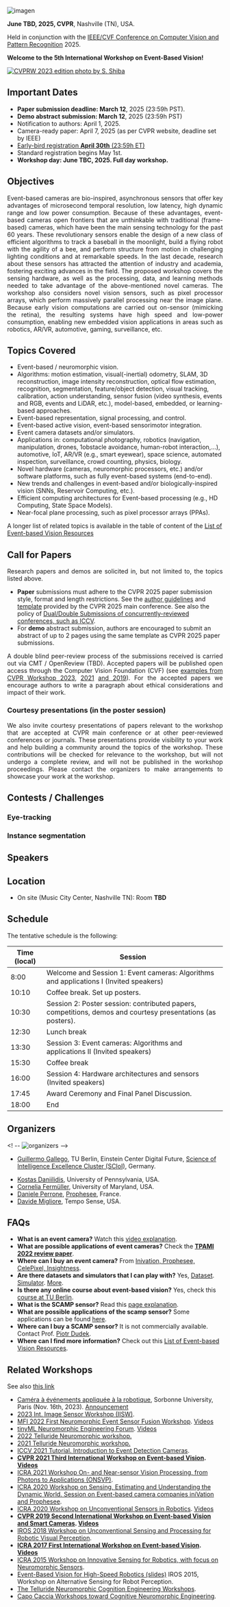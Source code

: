 ![imagen](images/CVPR2025_EVIS.png)

**June TBD, 2025, CVPR**, Nashville (TN), USA.
<!-- Starts at **10 am [Eastern Time](https://time.is/ET)**;  4 pm [Europe Time](https://time.is/CET). -->  
Held in conjunction with the [IEEE/CVF Conference on Computer Vision and Pattern Recognition](https://cvpr.thecvf.com/) 2025.

<b>Welcome to the 5th International Workshop on Event-Based Vision!</b>  

[![CVPRW 2023 edition photo by S. Shiba](/images/CVPRW2023_EventVision_group_picture.jpg)](https://photos.app.goo.gl/z5gMLG2AF6U5qHcY7)
<!-- Many thanks to all who contributed and made this workshop possible! --> 

## Important Dates

- **Paper submission deadline: March 12**, 2025 (23:59h PST).  <!-- [Submission website (CMT)](https://cmt3.research.microsoft.com/EVENTVISION2025) -->
- **Demo abstract submission: March 12**, 2025 (23:59h PST)
- Notification to authors: April 1, 2025.
- Camera-ready paper: April 7, 2025 (as per CVPR website, deadline set by IEEE)
- [Early-bird registration **April 30th** (23:59h ET)](https://cvpr.thecvf.com/Conferences/2025/Pricing2)
- Standard registration begins May 1st.
- <b>Workshop day: **June TBC, 2025**. Full day workshop.</b>

<!--
## <span style="color:tomato;">[Photo Album of the Workshop](https://photos.app.goo.gl/z5gMLG2AF6U5qHcY7)</span>

## <span style="color:tomato;">[Videos! YouTube Playlist](https://www.youtube.com/playlist?list=PLeXWz-g2If96iotpzgBNNTr9VA6hG-LLK)</span>
-->

## Objectives

<div style="text-align: justify">
Event-based cameras are bio-inspired, asynchronous sensors that offer key advantages of microsecond temporal resolution, low latency, high dynamic range and low power consumption. Because of these advantages, event-based cameras open frontiers that are unthinkable with traditional (frame-based) cameras, which have been the main sensing technology for the past 60 years. These revolutionary sensors enable the design of a new class of efficient algorithms to track a baseball in the moonlight, build a flying robot with the agility of a bee, and perform
structure from motion in challenging lighting conditions and at remarkable speeds. In the last decade, research about these sensors has attracted the attention of industry and academia, fostering exciting advances in the field. The proposed workshop covers the sensing hardware, as well as the processing, data, and learning methods needed to take advantage of the above-mentioned novel cameras. The workshop also considers novel vision sensors, such as
pixel processor arrays, which perform massively parallel processing near the image plane. Because early vision computations are carried out on-sensor (mimicking the retina), the resulting systems have high speed and low-power consumption, enabling new embedded vision applications in areas such as robotics, AR/VR, automotive, gaming, surveillance, etc.
</div>

## Topics Covered

- Event-based / neuromorphic vision.
- Algorithms: motion estimation, visual(-inertial) odometry, SLAM, 3D reconstruction, image
intensity reconstruction, optical flow estimation, recognition, segmentation, feature/object
detection, visual tracking, calibration, action understanding, sensor fusion (video synthesis,
events and RGB, events and LiDAR, etc.), model-based, embedded, or learning-based
approaches.
- Event-based representation, signal processing, and control.
- Event-based active vision, event-based sensorimotor integration.
- Event camera datasets and/or simulators.
- Applications in: computational photography, robotics (navigation, manipulation, drones,
1obstacle avoidance, human-robot interaction,...), automotive, IoT, AR/VR (e.g., smart eyewear),
space science, automated inspection, surveillance, crowd counting, physics, biology.
- Novel hardware (cameras, neuromorphic processors, etc.) and/or software platforms, such as
fully event-based systems (end-to-end).
- New trends and challenges in event-based and/or biologically-inspired vision (SNNs, Reservoir
Computing, etc.).
- Efficient computing architectures for Event-based processing (e.g., HD Computing, State
Space Models).
- Near-focal plane processing, such as pixel processor arrays (PPAs).

A longer list of related topics is available in the table of content of the [List of Event-based Vision Resources](https://github.com/uzh-rpg/event-based_vision_resources)


## Call for Papers

<p><div style="text-align: justify">
  Research papers and demos are solicited in, but not limited to, the topics listed above.
</div></p>

  - <b>Paper</b> submissions must adhere to the CVPR 2025 paper submission style, format and length restrictions.
  See the <a href="https://cvpr.thecvf.com/Conferences/2025/AuthorGuidelines">author guidelines</a> and <a href="https://github.com/cvpr-org/author-kit/releases">template</a> provided by the CVPR 2025 main conference. See also the policy of <a href="https://iccv.thecvf.com/Conferences/2025/CallForPapers">Dual/Double Submissions of concurrently-reviewed conferences, such as ICCV</a>.  
  - For <b>demo</b> abstract submission, authors are encouraged to submit an abstract of up to 2 pages using the same template as CVPR 2025 paper submissions.

<p><div style="text-align: justify">
  A double blind peer-review process of the submissions received is carried out via CMT / OpenReview (TBD).
  Accepted papers will be published open access through the Computer Vision Foundation (CVF) (see <a href="https://openaccess.thecvf.com/CVPR2023_workshops/EventVision">examples from CVPR Workshop 2023</a>, <a href="https://openaccess.thecvf.com/CVPR2021_workshops/EventVision">2021</a> <a href="https://openaccess.thecvf.com/CVPR2019_workshops/CVPR2019_EventVision">and 2019</a>).
  For the accepted papers we encourage authors to write a paragraph about ethical considerations and impact of their work.
</div></p>

### Courtesy presentations (in the poster session)
<div style="text-align: justify">
  We also invite courtesy presentations of papers relevant to the workshop that are accepted at CVPR main conference or at other peer-reviewed conferences or journals.
  These presentations provide visibility to your work and help building a community around the topics of the workshop. These contributions will be checked for relevance to the workshop, but will not undergo a complete review, and will not be published in the workshop proceedings.
  Please contact the organizers to make arrangements to showcase your work at the workshop.  
</div>

## Contests / Challenges

### Eye-tracking

### Instance segmentation

<!-- 
### SLAM
-->

## Speakers
<!-- ![imagen](/images/workshop_speakers.jpg) -->

## Location
- On site (Music City Center, Nashville TN): Room <b>TBD</b>
<!-- - [Virtual: see CVPR virtual platform for zoom link](https://cvpr2023.thecvf.com/virtual/2023/workshop/18456) -->

## Schedule

The tentative schedule is the following:

Time (local) | Session
--- | ---
8:00 | Welcome and Session 1: Event cameras: Algorithms and applications I (Invited speakers)
10:10 | Coffee break. Set up posters.
10:30 | Session 2: Poster session: contributed papers, competitions, demos and courtesy presentations (as posters).
12:30 | Lunch break
13:30 | Session 3: Event cameras: Algorithms and applications II (Invited speakers)
15:30 | Coffee break
16:00 | Session 4: Hardware architectures and sensors (Invited speakers)
17:45 | Award Ceremony and Final Panel Discussion.
18:00 | End


## Organizers

<! -- ![organizers](images/workshop_organizers_60.jpg) -->

- [Guillermo Gallego](http://www.guillermogallego.es), TU Berlin, Einstein Center Digital Future, [Science of Intelligence Excellence Cluster (SCIoI)](https://www.scienceofintelligence.de/), Germany.
<!-- - [Davide Scaramuzza](http://rpg.ifi.uzh.ch/people_scaramuzza.html), University of Zurich, Switzerland. -->
- [Kostas Daniilidis](https://www.cis.upenn.edu/~kostas), University of Pennsylvania, USA.
- [Cornelia Fermüller](http://users.umiacs.umd.edu/~fer), University of Maryland, USA.
- [Daniele Perrone](https://scholar.google.ch/citations?user=BoIN3HkAAAAJ), [Prophesee](https://www.prophesee.ai/), France.
- [Davide Migliore](https://www.linkedin.com/in/davidemigliore), Tempo Sense, USA.

## FAQs
<ul>
  <li><b>What is an event camera?</b> Watch this <a href="https://youtu.be/LauQ6LWTkxM">video explanation</a>.</li>
  <li><b>What are possible applications of event cameras?</b> Check the <b><a href="https://arxiv.org/abs/1904.08405">TPAMI 2022 review paper</a></b>.
  </li>
  <li><b>Where can I buy an event camera?</b> From <a href="https://github.com/uzh-rpg/event-based_vision_resources#companies_sftwr"> Inivation, Prophesee, CelePixel, Insightness</a>.</li>
  <li><b>Are there datasets and simulators that I can play with?</b> Yes, <a href="http://rpg.ifi.uzh.ch/davis_data.html">Dataset</a>. <a href="http://rpg.ifi.uzh.ch/esim.html">Simulator</a>. <a href="https://github.com/uzh-rpg/event-based_vision_resources#datasets">More</a>.</li>
  <li><b>Is there any online course about event-based vision?</b> Yes, check this <a href="https://sites.google.com/view/guillermogallego/teaching/event-based-robot-vision"> course at TU Berlin</a>.</li>
  <li><b>What is the SCAMP sensor?</b> Read this <a href="https://personalpages.manchester.ac.uk/staff/p.dudek/scamp/">page explanation</a>.</li>
  <li><b>What are possible applications of the scamp sensor?</b> Some applications can be found <a href="https://personalpages.manchester.ac.uk/staff/p.dudek/scamp/default.htm#Applications">here</a>.</li>
  <li><b>Where can I buy a SCAMP sensor?</b> It is not commercially available. Contact Prof. <a href="https://personalpages.manchester.ac.uk/staff/p.dudek/pdudek.htm">Piotr Dudek</a>.</li>
  <li><b>Where can I find more information?</b> Check out this <a href="https://github.com/uzh-rpg/event-based_vision_resources">List of Event-based Vision Resources</a>.</li>
</ul>

## Related Workshops

See also [this link](https://github.com/uzh-rpg/event-based_vision_resources?tab=readme-ov-file#workshops)
<ul>
  <li><a href="https://www.gdr-isis.fr/index.php/reunion/499/">Caméra à événements appliquée à la robotique</a>, Sorbonne University, Paris (Nov. 16th, 2023).
  <a href="slides/2023-11_Workshop_event_cameras_Sorbonne.pdf">Announcement</a></li>
  <li><a href="https://imagesensors.org/2023-international-image-sensor-workshop/">2023 Int. Image Sensor Workshop (IISW)</a>.</li>
  <li><a href="https://sites.google.com/view/eventsensorfusion2022/home">MFI 2022 First Neuromorphic Event Sensor Fusion Workshop</a>.
    <a href="https://youtube.com/playlist?list=PLVtZ8f-q0U5gXhjN4inwWZi66bp5vp-lN">Videos</a></li>
  <li><a href="https://www.tinyml.org/event/tinyml-neuromorphic-engineering-forum/">tinyML Neuromorphic Engineering Forum</a>.
    <a href="https://www.youtube.com/playlist?list=PLeisuBi-nfBM5HayCqF4KMBaJciV5UkLX">Videos</a></li>  
  <li><a href="https://sites.google.com/view/telluride-2022/home">2022 Telluride Neuromorphic workshop.</a></li>
  <li><a href="https://sites.google.com/view/tellurideneuromorphic2021/home">2021 Telluride Neuromorphic workshop.</a></li>
  <li><a href="https://tub-rip.github.io/eventvision2021/slides/ICCV2021Tutorial.pdf">ICCV 2021 Tutorial. Introduction to Event Detection Cameras</a>.</li>
  <li><b><a href="https://tub-rip.github.io/eventvision2021/">CVPR 2021 Third International Workshop on Event-based Vision</a>.
    <a href="https://www.youtube.com/playlist?list=PLeXWz-g2If95mjNpA-y-WIoDaoB8WtmE7">Videos</a></b></li>
  <li><a href="https://sites.google.com/view/onsvp-icra-2021-workshop/home">ICRA 2021 Workshop On- and Near-sensor Vision Processing, from Photons to Applications (ONSVP)</a>.</li>
  <li><a href="https://robotics.sydney.edu.au/icra-workshop/">ICRA 2020 Workshop on Sensing, Estimating and Understanding the Dynamic World. Session on Event-based camera companies iniVation and Prophesee</a>.</li>
  <li><a href="https://sites.google.com/view/unconventional-sensors">ICRA 2020 Workshop on Unconventional Sensors in Robotics</a>.
      <a href="https://www.youtube.com/playlist?list=PLtW5yHT6tQuD4sLzkldzZEyQ4hz77K64-">Videos</a></li>
  <li><b><a href="http://rpg.ifi.uzh.ch/CVPR19_event_vision_workshop.html">CVPR 2019 Second International Workshop on Event-based Vision and Smart Cameras</a>.
      <a href="https://www.youtube.com/playlist?list=PLeXWz-g2If97iGiuBHmnW8IFIxwvSeCHx">Videos</a></b></li>
  <li><a href="https://www.jmartel.net/irosws-home">IROS 2018 Workshop on Unconventional Sensing and Processing for Robotic Visual Perception</a>.</li>
  <li><b><a href="http://rpg.ifi.uzh.ch/ICRA17_event_vision_workshop.html">ICRA 2017 First International Workshop on Event-based Vision</a>.
      <a href="https://www.youtube.com/playlist?list=PLeXWz-g2If94k8mw6GcKU5C9PUgM1sK0U">Videos</a></b></li>
  <li><a href="http://innovative-sensing.mit.edu/">ICRA 2015 Workshop on Innovative Sensing for Robotics, with focus on Neuromorphic Sensors</a>.</li>
  <li><a href="http://www.rit.edu/kgcoe/iros15workshop/papers/IROS2015-WASRoP-Invited-04-slides.pdf">Event-Based Vision for High-Speed Robotics (slides)</a> IROS 2015, Workshop on Alternative Sensing for Robot Perception.</li>
  <li><a href="http://telluride.iniforum.ch">The Telluride Neuromorphic Cognition Engineering Workshops</a>.</li>
  <li><a href="http://capocaccia.iniforum.ch">Capo Caccia Workshops toward Cognitive Neuromorphic Engineering</a>.</li>
</ul>

<!-- 
## Supported by

<a href="https://www.scienceofintelligence.de"><img src="images/ScioI_Logo_L.svg" width="348"></a>
-->
